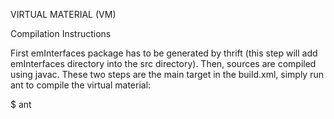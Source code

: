 VIRTUAL MATERIAL (VM)

Compilation Instructions

First emInterfaces package has to be generated by thrift (this step
will add emInterfaces directory into the src directory).  Then,
sources are compiled using javac. These two steps are the main target
in the build.xml, simply run ant to compile the virtual material:

$ ant

